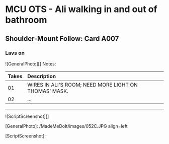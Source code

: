 # MCU OTS - Ali walking in and out of bathroom

## Shoulder-Mount Follow: Card A007

### Lavs on 

![GeneralPhoto][]
Notes: 

| Takes | Description |
|:---|:----|
| 01 | WIRES IN ALI'S ROOM; NEED MORE LIGHT ON THOMAS' MASK. |
| 02 | ... |

----

![ScriptScreenshot][]


[GeneralPhoto]:  /MadeMeDoIt/images/052C.JPG align=left

[ScriptScreenshot]: 